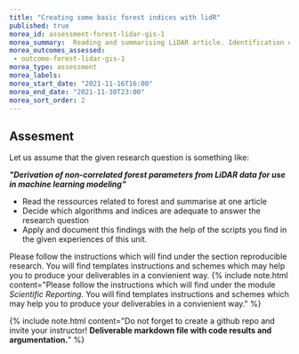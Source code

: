 ```yaml
---
title: "Creating some basic forest indices with lidR"
published: true
morea_id: assessment-forest-lidar-gis-1
morea_summary:  Reading and summarising LiDAR article. Identification of 5-10 non highly correlated Indices. Calculation of this indices
morea_outcomes_assessed:
 - outcome-forest-lidar-gis-1
morea_type: assessment
morea_labels:
morea_start_date: "2021-11-16T16:00"
morea_end_date: "2021-11-30T23:00"
morea_sort_order: 2
---
```


## Assesment 

Let us assume that the  given research question is something like:

_**"Derivation of non-correlated forest parameters from LiDAR data for use in machine learning modeling"**_


  * Read the ressources related to forest and summarise at one article
  * Decide which algorithms and indices are adequate to answer the research question
  * Apply and document this findings with the help of the scripts you find in the given experiences of this unit.
  
  Please follow the instructions which will find under the section reproducible research. You will find templates instructions and schemes which may help you to produce your deliverables in a convienient way.
  {% include note.html content="Please follow the instructions which will find under the module *Scientific Reporting*. You will find templates instructions and schemes which may help you to produce your deliverables in a convienient way." %}
  

{% include note.html content="Do not forget to create a github repo and invite your instructor! **Deliverable  markdown file with code results and argumentation.**" %}


